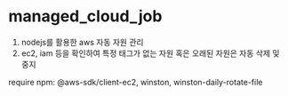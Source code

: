 # managed_cloud_job

1. nodejs를 활용한 aws 자동 자원 관리
2. ec2, iam 등을 확인하여 특정 태그가 없는 자원 혹은 오래된 자원은 자동 삭제 및 중지

require npm: @aws-sdk/client-ec2, winston, winston-daily-rotate-file